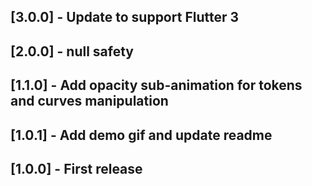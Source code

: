 ## [3.0.0] - Update to support Flutter 3
## [2.0.0] - null safety
## [1.1.0] - Add opacity sub-animation for tokens and curves manipulation
## [1.0.1] - Add demo gif and update readme
## [1.0.0] - First release